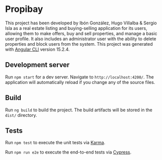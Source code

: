 # Propibay

This project has been developed by Ibón González, Hugo Villalba & Sergio Isla as a real estate listing and buying-selling application for its users, allowing them to make offers, buy and sell properties, and manage a basic user profile. It also includes an administrator user with the ability to delete properties and block users from the system.
This project was generated with [Angular CLI](https://github.com/angular/angular-cli) version 15.2.4.

## Development server

Run `npm start` for a dev server. Navigate to `http://localhost:4200/`. The application will automatically reload if you change any of the source files.

## Build

Run `ng build` to build the project. The build artifacts will be stored in the `dist/` directory.

## Tests

Run `npm test` to execute the unit tests via [Karma](https://karma-runner.github.io).

Run `npm run e2e` to execute the end-to-end tests via [Cypress](https://github.com/cypress-io/cypress).